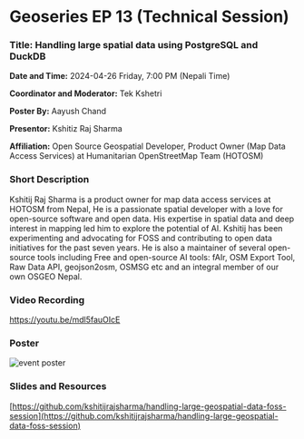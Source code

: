 # Geoseries EP 13 (Technical Session)

### Title: Handling large spatial data using PostgreSQL and DuckDB

**Date and Time:** 2024-04-26 Friday, 7:00 PM (Nepali Time)

**Coordinator and Moderator:** Tek Kshetri

**Poster By:** Aayush Chand

**Presentor:** Kshitiz Raj Sharma

**Affiliation:** Open Source Geospatial Developer, Product Owner (Map Data Access Services) at Humanitarian OpenStreetMap Team (HOTOSM)

### Short Description

Kshitij Raj Sharma is a product owner for map data access services at HOTOSM from Nepal, He is a passionate spatial developer with a love for open-source software and open data. His expertise in spatial data and deep interest in mapping led him to explore the potential of AI. Kshitij has been experimenting and advocating for FOSS and contributing to open data initiatives for the past seven years. He is also a maintainer of several open-source tools including Free and open-source AI tools: fAIr, OSM Export Tool, Raw Data API, geojson2osm, OSMSG etc and an integral member of our own OSGEO Nepal.

### Video Recording

https://youtu.be/mdl5fauOIcE

### Poster

![event poster](https://github.com/osgeonepal/osgeonepal.github.io/assets/39838116/d897efd5-ca0e-4305-b33d-667be414e2f5)

### Slides and Resources

[https://github.com/kshitijrajsharma/handling-large-geospatial-data-foss-session](https://github.com/kshitijrajsharma/handling-large-geospatial-data-foss-session)
